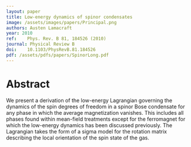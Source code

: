 ```yaml
---
layout: paper
title: Low-energy dynamics of spinor condensates
image: /assets/images/papers/Principal.png
authors: Austen Lamacraft
year: 2010
ref: 	Phys. Rev. B 81, 184526 (2010)
journal: Physical Review B
doi: 	10.1103/PhysRevB.81.184526
pdf: /assets/pdfs/papers/SpinorLong.pdf
---
```


# Abstract

We present a derivation of the low-energy Lagrangian governing the dynamics of the spin degrees of freedom in a spinor Bose condensate for any phase in which the average magnetization vanishes. This includes all phases found within mean-field treatments except for the ferromagnet for which the low-energy dynamics has been discussed previously. The Lagrangian takes the form of a sigma model for the rotation matrix describing the local orientation of the spin state of the gas.
